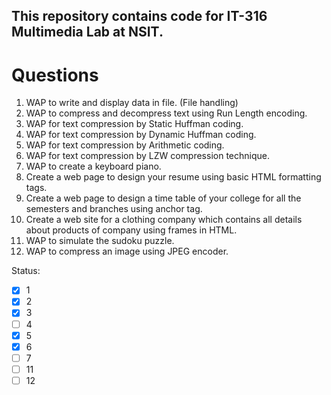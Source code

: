 ## This repository contains code for IT-316 Multimedia Lab at NSIT.

# Questions

1. WAP to write and display data in file. (File handling)
2. WAP to compress and decompress text using Run Length encoding.
3. WAP for text compression by Static Huffman coding.
4. WAP for text compression by Dynamic Huffman coding.
5. WAP for text compression by Arithmetic coding.
6. WAP for text compression by LZW compression technique.
7. WAP to create a keyboard piano.
8. Create a web page to design your resume using basic HTML formatting tags.
9. Create a web page to design a time table of your college for all the semesters and branches using anchor tag.
10. Create a web site for a clothing company which contains all details about products of company using frames in HTML.
11. WAP to simulate the sudoku puzzle.
12. WAP to compress an image using JPEG encoder.

Status:
- [x] 1
- [x] 2
- [x] 3
- [ ] 4
- [x] 5
- [x] 6
- [ ] 7
- [ ] 11
- [ ] 12